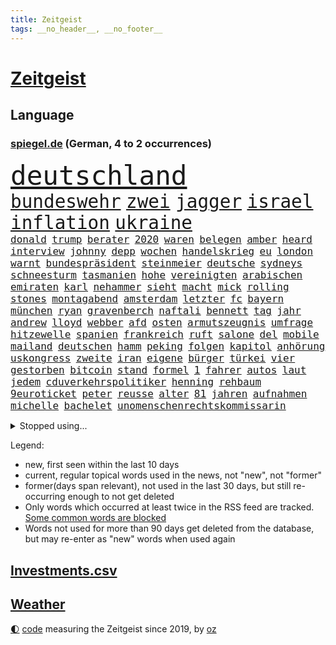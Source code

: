 ```yaml
---
title: Zeitgeist
tags: __no_header__, __no_footer__
---
```


# [Zeitgeist](https://oliz.io/zeitgeist/)

## Language

<h3><a href="https://www.spiegel.de" target="_blank">spiegel.de</a> (German, 4 to 2 occurrences)</h3>
<p style="font-family:monospace">
<span style="font-size:32pt"><a href="news_links.html#deutschland" class="current">deutschland</a></span>
<br>
<span style="font-size:22pt"><a href="news_links.html#bundeswehr" class="current">bundeswehr</a></span>
<span style="font-size:22pt"><a href="news_links.html#zwei" class="current">zwei</a></span>
<span style="font-size:22pt"><a href="news_links.html#jagger" class="current">jagger</a></span>
<span style="font-size:22pt"><a href="news_links.html#israel" class="current">israel</a></span>
<span style="font-size:22pt"><a href="news_links.html#inflation" class="current">inflation</a></span>
<span style="font-size:22pt"><a href="news_links.html#ukraine" class="current">ukraine</a></span>
<br>
<span style="font-size:12pt"><a href="news_links.html#donald" class="current">donald</a></span>
<span style="font-size:12pt"><a href="news_links.html#trump" class="current">trump</a></span>
<span style="font-size:12pt"><a href="news_links.html#berater" class="current">berater</a></span>
<span style="font-size:12pt"><a href="news_links.html#2020" class="current">2020</a></span>
<span style="font-size:12pt"><a href="news_links.html#waren" class="current">waren</a></span>
<span style="font-size:12pt"><a href="news_links.html#belegen" class="current">belegen</a></span>
<span style="font-size:12pt"><a href="news_links.html#amber" class="current">amber</a></span>
<span style="font-size:12pt"><a href="news_links.html#heard" class="current">heard</a></span>
<span style="font-size:12pt"><a href="news_links.html#interview" class="current">interview</a></span>
<span style="font-size:12pt"><a href="news_links.html#johnny" class="current">johnny</a></span>
<span style="font-size:12pt"><a href="news_links.html#depp" class="current">depp</a></span>
<span style="font-size:12pt"><a href="news_links.html#wochen" class="current">wochen</a></span>
<span style="font-size:12pt"><a href="news_links.html#handelskrieg" class="current">handelskrieg</a></span>
<span style="font-size:12pt"><a href="news_links.html#eu" class="current">eu</a></span>
<span style="font-size:12pt"><a href="news_links.html#london" class="current">london</a></span>
<span style="font-size:12pt"><a href="news_links.html#warnt" class="current">warnt</a></span>
<span style="font-size:12pt"><a href="news_links.html#bundespräsident" class="current">bundespräsident</a></span>
<span style="font-size:12pt"><a href="news_links.html#steinmeier" class="current">steinmeier</a></span>
<span style="font-size:12pt"><a href="news_links.html#deutsche" class="current">deutsche</a></span>
<span style="font-size:12pt"><a href="news_links.html#sydneys" class="new">sydneys</a></span>
<span style="font-size:12pt"><a href="news_links.html#schneesturm" class="new">schneesturm</a></span>
<span style="font-size:12pt"><a href="news_links.html#tasmanien" class="new">tasmanien</a></span>
<span style="font-size:12pt"><a href="news_links.html#hohe" class="current">hohe</a></span>
<span style="font-size:12pt"><a href="news_links.html#vereinigten" class="current">vereinigten</a></span>
<span style="font-size:12pt"><a href="news_links.html#arabischen" class="current">arabischen</a></span>
<span style="font-size:12pt"><a href="news_links.html#emiraten" class="current">emiraten</a></span>
<span style="font-size:12pt"><a href="news_links.html#karl" class="current">karl</a></span>
<span style="font-size:12pt"><a href="news_links.html#nehammer" class="current">nehammer</a></span>
<span style="font-size:12pt"><a href="news_links.html#sieht" class="current">sieht</a></span>
<span style="font-size:12pt"><a href="news_links.html#macht" class="current">macht</a></span>
<span style="font-size:12pt"><a href="news_links.html#mick" class="current">mick</a></span>
<span style="font-size:12pt"><a href="news_links.html#rolling" class="current">rolling</a></span>
<span style="font-size:12pt"><a href="news_links.html#stones" class="current">stones</a></span>
<span style="font-size:12pt"><a href="news_links.html#montagabend" class="current">montagabend</a></span>
<span style="font-size:12pt"><a href="news_links.html#amsterdam" class="current">amsterdam</a></span>
<span style="font-size:12pt"><a href="news_links.html#letzter" class="current">letzter</a></span>
<span style="font-size:12pt"><a href="news_links.html#fc" class="current">fc</a></span>
<span style="font-size:12pt"><a href="news_links.html#bayern" class="current">bayern</a></span>
<span style="font-size:12pt"><a href="news_links.html#münchen" class="current">münchen</a></span>
<span style="font-size:12pt"><a href="news_links.html#ryan" class="new">ryan</a></span>
<span style="font-size:12pt"><a href="news_links.html#gravenberch" class="new">gravenberch</a></span>
<span style="font-size:12pt"><a href="news_links.html#naftali" class="current">naftali</a></span>
<span style="font-size:12pt"><a href="news_links.html#bennett" class="current">bennett</a></span>
<span style="font-size:12pt"><a href="news_links.html#tag" class="current">tag</a></span>
<span style="font-size:12pt"><a href="news_links.html#jahr" class="current">jahr</a></span>
<span style="font-size:12pt"><a href="news_links.html#andrew" class="current">andrew</a></span>
<span style="font-size:12pt"><a href="news_links.html#lloyd" class="current">lloyd</a></span>
<span style="font-size:12pt"><a href="news_links.html#webber" class="new">webber</a></span>
<span style="font-size:12pt"><a href="news_links.html#afd" class="current">afd</a></span>
<span style="font-size:12pt"><a href="news_links.html#osten" class="current">osten</a></span>
<span style="font-size:12pt"><a href="news_links.html#armutszeugnis" class="new">armutszeugnis</a></span>
<span style="font-size:12pt"><a href="news_links.html#umfrage" class="current">umfrage</a></span>
<span style="font-size:12pt"><a href="news_links.html#hitzewelle" class="current">hitzewelle</a></span>
<span style="font-size:12pt"><a href="news_links.html#spanien" class="current">spanien</a></span>
<span style="font-size:12pt"><a href="news_links.html#frankreich" class="current">frankreich</a></span>
<span style="font-size:12pt"><a href="news_links.html#ruft" class="current">ruft</a></span>
<span style="font-size:12pt"><a href="news_links.html#salone" class="new">salone</a></span>
<span style="font-size:12pt"><a href="news_links.html#del" class="current">del</a></span>
<span style="font-size:12pt"><a href="news_links.html#mobile" class="current">mobile</a></span>
<span style="font-size:12pt"><a href="news_links.html#mailand" class="current">mailand</a></span>
<span style="font-size:12pt"><a href="news_links.html#deutschen" class="current">deutschen</a></span>
<span style="font-size:12pt"><a href="news_links.html#hamm" class="new">hamm</a></span>
<span style="font-size:12pt"><a href="news_links.html#peking" class="current">peking</a></span>
<span style="font-size:12pt"><a href="news_links.html#folgen" class="current">folgen</a></span>
<span style="font-size:12pt"><a href="news_links.html#kapitol" class="current">kapitol</a></span>
<span style="font-size:12pt"><a href="news_links.html#anhörung" class="current">anhörung</a></span>
<span style="font-size:12pt"><a href="news_links.html#uskongress" class="current">uskongress</a></span>
<span style="font-size:12pt"><a href="news_links.html#zweite" class="current">zweite</a></span>
<span style="font-size:12pt"><a href="news_links.html#iran" class="current">iran</a></span>
<span style="font-size:12pt"><a href="news_links.html#eigene" class="current">eigene</a></span>
<span style="font-size:12pt"><a href="news_links.html#bürger" class="current">bürger</a></span>
<span style="font-size:12pt"><a href="news_links.html#türkei" class="current">türkei</a></span>
<span style="font-size:12pt"><a href="news_links.html#vier" class="current">vier</a></span>
<span style="font-size:12pt"><a href="news_links.html#gestorben" class="current">gestorben</a></span>
<span style="font-size:12pt"><a href="news_links.html#bitcoin" class="current">bitcoin</a></span>
<span style="font-size:12pt"><a href="news_links.html#stand" class="current">stand</a></span>
<span style="font-size:12pt"><a href="news_links.html#formel" class="current">formel</a></span>
<span style="font-size:12pt"><a href="news_links.html#1" class="current">1</a></span>
<span style="font-size:12pt"><a href="news_links.html#fahrer" class="current">fahrer</a></span>
<span style="font-size:12pt"><a href="news_links.html#autos" class="current">autos</a></span>
<span style="font-size:12pt"><a href="news_links.html#laut" class="current">laut</a></span>
<span style="font-size:12pt"><a href="news_links.html#jedem" class="current">jedem</a></span>
<span style="font-size:12pt"><a href="news_links.html#cduverkehrspolitiker" class="new">cduverkehrspolitiker</a></span>
<span style="font-size:12pt"><a href="news_links.html#henning" class="current">henning</a></span>
<span style="font-size:12pt"><a href="news_links.html#rehbaum" class="new">rehbaum</a></span>
<span style="font-size:12pt"><a href="news_links.html#9euroticket" class="current">9euroticket</a></span>
<span style="font-size:12pt"><a href="news_links.html#peter" class="current">peter</a></span>
<span style="font-size:12pt"><a href="news_links.html#reusse" class="new">reusse</a></span>
<span style="font-size:12pt"><a href="news_links.html#alter" class="current">alter</a></span>
<span style="font-size:12pt"><a href="news_links.html#81" class="new">81</a></span>
<span style="font-size:12pt"><a href="news_links.html#jahren" class="current">jahren</a></span>
<span style="font-size:12pt"><a href="news_links.html#aufnahmen" class="current">aufnahmen</a></span>
<span style="font-size:12pt"><a href="news_links.html#michelle" class="current">michelle</a></span>
<span style="font-size:12pt"><a href="news_links.html#bachelet" class="current">bachelet</a></span>
<span style="font-size:12pt"><a href="news_links.html#unomenschenrechtskommissarin" class="current">unomenschenrechtskommissarin</a></span>
</p>
<details>
<summary>Stopped using...</summary>
<p class="former" style="font-size:12pt">
dauer(598) hinweisen(598) turin(598) coronaimpfstoffe(597) masken(597) präsentieren(597) sarscov2(597) unabhängige(597) anne(596) erlitten(596) gewaltig(596) infektionszahlen(596) nationen(596) spdpolitikerin(596) strafen(596) vereinten(596) verschoben(596) anleger(595) ausschreitungen(595) draußen(595) ehemaliger(595) kurzfristig(595) leere(595) mainz(595) niveau(595) priester(595) chelsea(594) facebook(594) freiheit(594) ifoinstitut(594) kurzarbeit(594) seitdem(594) zuge(594) bayerische(593) berichterstattung(593) christoph(593) coronainfektionen(593) ermitteln(593) höchststand(593) juden(593) planeten(593) positionen(593) preisen(593) st(593) verhängte(593) arbeitgeber(592) fokus(592) greifen(592) künftigen(592) usregierung(592) verstöße(592) zurzeit(592) doku(591) dominiert(591) einstigen(591) elektroauto(591) enorm(591) entdeckten(591) entlastet(591) forderung(591) geschäfte(591) kieler(591) muster(591) oberste(591) oktober(591) stolz(591) träumen(591) verschärfen(591) verzicht(591) vorsitzenden(591) abstand(590) branchen(590) gesteht(590) gewissen(590) kita(590) legendären(590) passen(590) räumen(590) schwierigen(590) wirecard(590) amerikaner(589) amnesty(589) angeklagte(589) entscheidend(589) verlierer(589) arbeitnehmer(588) bewährung(588) kindesmissbrauch(588) kultur(588) rapper(588) reul(588) schlag(588) unerwartet(588) unterschiedlich(588) versteckt(588) wütend(588) zuerst(588) üben(588) außenpolitik(587) belarussische(587) coronabeschränkungen(587) freund(587) spekuliert(587) wirtschaftlichen(587) wirtschaftsministerium(587) 125(586) abzug(586) mauer(586) milde(586) pflanzen(586) rutschen(586) springt(586) südafrika(586) trennen(586) veröffentlichte(586) 96(585) berlins(585) kanzleramt(585) radikale(585) warnte(585) yorker(585) amerikanischen(584) bereiten(584) bürgermeisterin(584) debakel(584) erheben(584) europäer(584) starker(584) verkaufen(584) eskalieren(583) anlagen(582) atem(582) durchgesetzt(582) erneuten(582) konjunktur(582) medienbericht(582) wurzeln(582) beklagt(581) bewährungsstrafe(581) inszeniert(581) mitarbeitern(581) unterstützer(581) angriffe(580) franziskus(580) klären(580) zerstören(580) erschienen(579) 10(578) rollen(578) stiegen(578) uefa(578) holocaust(577) jahrestag(577) lernt(577) matthias(577) vermeintlichen(577) eben(576) erlebte(576) freunde(576) gedanken(575) nachfrage(574) tragödie(574) fortschritte(573) baut(570) erfolgreichsten(570) hohem(570) kooperation(570) parallelen(570) springen(570) uni(570) landesweit(569) bürgerinnen(568) ostsee(568) präsidentenwahl(568) s(568) aufhalten(567) bezeichnete(567) frisch(567) gegnern(567) griechischen(567) klimaziele(567) verantwortung(567) moschee(565) fußballem(563) kräfte(563) präsenz(561) vorwürfen(561) intensivstation(560) abermals(559) insolvenz(559) katja(559) erforscht(557) gastronomie(557) türen(557) wiedergewählt(551) tuchel(548) annäherung(547) präsidentschaft(547) herausforderungen(545) startup(545) wasserstoff(541) eingeschaltet(540) engen(537) farbe(536) karlsruhe(536) härtere(534) versammelt(532) offener(529) marine(525) explodiert(519) rekorde(517) ereignet(505) kuba(502) enthält(500) rasche(494) infos(489) medizinischen(489) iv(488) konfrontation(482) sondersitzung(481) singen(478) gaspipeline(477) gezielt(475) ostdeutsche(472) infrastruktur(471) unionsfraktion(470) unwahrscheinlich(470) bekannter(468) stromnetz(463) notstand(448) hilferuf(444) bürgerrechtler(443) universitäten(441) stimmenfang(437) gekippt(435) redaktion(434) gregor(431) doppelte(430) zusammengebrochen(423) reformieren(422) schenkt(420) gebeten(415) scharfen(411) joseph(409) kanadischen(402) kubicki(402) werte(398) statistik(395) interessen(391) wütenden(389) institute(383) potsdamer(376) grünes(375) laster(357) akzeptieren(356) organisierten(346) unterbinden(345) raste(339) warb(339) flüchtet(338) lee(337) lebensmitteln(336) kündigten(331) versichert(330) getrieben(329) ewigkeit(327) azubis(325) erhebung(322) warnungen(321) rechtens(316) rekordwert(315) geldwäsche(314) 1994(309) wandte(309) geldstrafen(305) spende(305) kleinkinder(303) ahrtal(298) maurer(298) zutritt(295) kapitolsturm(290) dämpfen(289) dörfer(288) rückendeckung(288) immobilienmarkt(285) parlaments(284) japans(283) carrie(281) ersetzt(281) jahrzehnt(281) angemeldet(280) bemerkbar(280) ali(279) fatalen(278) 69(276) löschen(276) binden(274) human(274) moderner(273) stürmen(271) ussoldaten(268) logistik(266) bombe(264) mike(264) liebsten(263) momente(259) prangert(259) hilfsorganisationen(258) irritiert(257) ausgeschöpft(256) längsten(255) hawaii(254) illegaler(254) gehälter(253) preiserhöhungen(253) reisten(253) a3(252) pauli(252) staatsanwältin(249) minderheiten(247) offene(247) ostdeutschen(246) bitcoins(241) exklusiven(241) anton(239) radikalen(239) söders(239) kremlsprecher(238) mutmaßliches(238) zündeten(237) demo(236) genesung(233) bedauert(231) gezielte(231) annulliert(230) virtuellen(230) genügt(229) grünenpolitiker(229) inhaftierte(229) klägerin(229) kindesmissbrauchs(227) presseschau(227) mächtig(225) hofreiter(224) realen(224) rwe(224) siebenmal(223) morde(222) spezielle(220) umstellung(220) berufen(219) erzeugerpreise(219) saal(219) schmuggel(219) aue(218) messenger(218) volksverhetzung(218) aktivitäten(216) leise(216) beantwortet(213) 74(211) gewaltsamer(211) benutzt(208) gap(207) zufällig(207) feiertag(206) verblüffend(206) materialien(205) soziologe(205) lockt(204) renaissance(204) zoos(204) engere(201) bas(200) bärbel(200) reichten(200) döpfner(199) gletscher(199) bevorstehenden(196) mehrmals(196) ausgeben(195) dienstleister(193) wärme(193) eindringlichen(192) kriminalität(192) mohamed(192) schusswaffen(192) schmuck(190) unbegründet(190) steuereinnahmen(189) nutzung(188) tottenham(188) fabian(187) gewaltsamen(187) geringer(186) gefährlichste(185) sportlichen(184) aggression(183) beteiligte(183) blauen(183) buhlen(183) geschmack(183) winfried(183) bundesfinanzminister(182) vorgesetzte(182) zerocovidpolitik(182) bundesparteitag(180) historischer(180) kiews(180) plattformen(180) museen(179) überraschenden(179) gräueltaten(177) quält(177) blumen(176) vollsperrung(176) vietnam(175) rekordsumme(174) salman(172) schwein(172) coronaproteste(171) frieren(171) geboostert(171) waffenruhe(171) angekündigte(170) american(169) befragten(169) kontakten(169) podest(169) beschossen(168) kretschmann(168) landeten(168) angeht(167) mitleid(167) thesen(167) dunja(166) fdpverkehrsminister(166) kollegin(166) gedenktag(165) hässliche(165) nordische(165) erwiesen(164) tatwaffe(164) fußballweltverband(163) stausee(163) verrat(163) dmytro(162) sotheby's(162) windräder(162) klaas(161) spielzeit(161) marius(160) tschentscher(158) parallelwelt(156) genießen(155) mediatorin(155) roethe(155) senden(155) revision(154) wiegen(154) bafög(153) kader(153) bronze(150) führungsriege(150) traditionellen(150) fangen(148) millionenbetrag(148) traurige(148) genehmigt(147) 140(146) jüngst(145) weltbekannt(145) helen(144) kumpel(144) ersparnisse(143) lord(143) tennislegende(143) beweis(142) erfand(142) erfolgte(142) fossil(142) hinzu(142) kannten(142) systematisch(142) wegfallen(142) beschleunigen(140) kern(140) passierte(140) abgeholt(138) abtransport(138) verschwinden(138) auszugeben(137) play(137) unterstützte(137) kunstmarkt(135) auktionshaus(134) ausgebreitet(134) heiligen(134) weitreichend(134) peilt(133) versöhnt(133) wild(133) usfirmen(132) handelsabkommen(131) bridge(130) lörrach(130) verabreden(130) wettkampf(128) abgefahren(127) jr(127) stephan(127) flugzeugträger(126) gefeierten(126) heuert(126) japaner(126) erreichten(125) görlitz(125) luftangriffe(125) protestierenden(124) weltranglistenersten(124) entfalten(123) überwachungskameras(122) elden(120) hinab(120) igor(120) wiederum(120) zaudern(120) bestürzt(119) kambodscha(119) krimineller(118) luftangriff(118) offenbaren(118) operation(118) abgerissen(117) ausraster(117) fake(117) häftlingen(117) cowboys(116) dominierten(116) einheit(116) lucaapp(116) verdanken(115) 49(114) baldigen(113) fisch(112) hongkongs(112) memoiren(112) motivierte(112) weltkriegs(112) aneinander(111) sofortige(111) zehntausenden(109) haustiere(108) kampfflugzeuge(108) idaroberstein(107) billige(106) geringe(106) vergab(106) 350(105) abschaffung(105) ai(105) macher(105) mekong(105) ruhen(105) runter(105) young(105) beriet(104) elektronische(104) horror(104) preissprünge(104) unterbrechen(104) verwundete(104) 62(103) barrier(103) reef(103) stellungnahme(103) teslafabrik(103) unbewaffnete(103) westens(103) zahlungssystem(103) gesichtserkennung(102) niederlegen(102) barbara(101) fraglich(101) pausen(100) peace(100) ruinen(100) staatskanzlei(100) kusel(99) verspätungen(99) funktionäre(98) nordseeküste(98) oppositionellen(96) eingelegt(95) elektronischen(95) usamerikanerin(95) verarbeitet(95) ansprache(94) jacht(94) vereine(94) eingesammelt(93) schuster(93) sortiment(93) bauch(92) einsam(92) saudiarabiens(92) verpuffen(92) mac(91) machbar(91) videoschalte(91) ausfällt(90) ausgenutzt(90) ei(90) fillon(90) jener(90) lebende(90) leuten(90) marokko(90) müllerwesternhagen(90) wilhelmshaven(90) champsélysées(89) kiesewetter(89) roderich(89) spdchef(89) wesentlich(89) 19jährige(88) begleiten(88) cas(88) erliegen(88) fluss(88) insidern(88) luxusauto(88) milieu(88) ruht(88) samt(88) sportgerichtshof(88) diskriminierend(87) geplanter(87) keir(87) kisten(87) koalas(87) labourchef(87) mayer(87) starmer(87) verbrachte(87) durchlöchert(86) erwürgt(86) rechtsextremist(86) zugenommen(86) erfolgreicher(85) fluggast(85) gestarteten(85) alarmismus(84) angestoßen(84) besaß(84) betreiben(84) co₂abgabe(84) first(84) freundschaft(84) hitlers(84) year(84) abrechnung(83) grundwasser(83) harrte(83) russischorthodoxen(83) umgebung(83) veruntreuung(83) beliefert(82) clearview(82) gebiete(82) mittagspause(82) 52jähriger(81) deborah(81) gebauer(81) gebäudes(81) muslim(81) virtual(81) überarbeitet(81) argumentation(80) erkrankten(80) nass(80) beruhigt(79) cumexskandal(79) eingenommen(79) eminem(79) lebe(79) ostfriesischen(79) talfahrt(79) abgewendet(78) adler(78) oberpfalz(78) scham(78) sensationelle(78) weitem(78) 170(76) applaus(76) erfolglosen(76) unsicher(76) überwiegt(76) angelegten(75) bevorstehende(75) blume(75) bundesbehörden(75) csugeneralsekretär(75) inakzeptable(75) offizieller(75) plätzen(75) anlässlich(74) argumentieren(74) aussetzung(74) außergewöhnliche(74) bp(74) eintritt(74) friedhof(74) irrsinn(74) regionalwahl(74) uralte(74) widmen(74) kriegsverbrechen(73) normaler(73) traditionsklub(73) vereinslegende(73) verfolgungsjagd(73) zuwiderhandlung(73) zäsur(73) bomben(72) group(72) kleben(72) knöllchen(72) polizeiwagen(72) binnenflüchtlinge(71) empfang(71) geweint(71) aggressors(70) arbeitsbedingungen(70) bombenanschlag(70) kinderpsychiater(69) premierleagueklub(69) einzigartigen(68) herkunft(68) kran(68) ansteuern(67) aufzubrechen(67) besitzern(67) bussen(67) eigentor(67) einkauf(67) lindners(67) trier(67) kremltruppen(66) nachtleben(66) tyson(66) ausfällen(65) einreiseverbot(65) grassiert(65) rapide(65) sberbank(65) ukraineflüchtlinge(65) bezug(64) künstlerinnen(64) söhne(64) verschlechterte(64) boxer(63) darstellungen(63) europatochter(63) evakuierungen(63) luxushotels(63) ortsbesuch(63) saisonende(63) sberbanktochter(63) beschießen(62) blutigen(62) exprofi(62) internetzensur(62) koordination(62) landung(62) militärexperte(62) patrick(62) bonuszahlungen(61) brutalität(61) einschränkung(61) kampfhubschrauber(61) mittleren(61) saporischschja(61) cherson(60) feuerpause(60) nikolaj(60) selenska(60) anfänge(59) fluchtkorridore(59) flüchten(59) großvater(59) ukrainehilfe(59) ultras(59) villen(59) einberufen(58) formel1fahrer(58) glaube(58) lodern(58) sachverständige(58) co₂ausstoß(57) koordinator(57) lohnpreisspirale(57) optisch(57) wäldern(57) zellen(57) zerocovidstrategie(57) 39(56) ignorieren(56) lecker(56) olga(56) schul(56) staatspropaganda(56) arche(55) blogger(55) eilig(55) kiffen(55) konsortium(55) menschlicher(55) satte(55) tschechiens(55) bankkonto(54) besatzer(54) dgbvorsitzende(54) einsamen(54) halbiert(54) kéré(54) slowenien(54) westukraine(54) auszugehen(53) kunstsammlung(53) potter(53) zentralrat(53) clankriminalität(52) kapitulation(52) krefeld(52) spart(52) talent(52) verstimmungen(52) antwerpen(51) beigesetzt(51) betreuen(51) dmitrij(51) fiala(51) flüssiggasterminals(51) interner(51) luxusvillen(51) petr(51) roll(51) braunschweig(50) bunker(50) cockpit(50) 2003(49) astronaut(49) ball(49) fang(49) unsicherheit(49) 177(48) aufkommt(48) madness(48) anwohnern(47) louis(47) 48(46) illusionen(46) itbranche(46) nachhaltigen(46) putinversteher(46) schiedsgericht(46) schulsystem(46) angeschlagene(45) bewegte(45) mordkommission(45) viertelmillion(45) zuschüsse(45) al(44) arbeitslosigkeit(44) beerdigen(44) bereut(44) bundesrechnungshof(44) erleichterung(44) feldenkirchen(44) françois(44) geheimdienstler(44) geist(44) jemenitische(44) leeres(44) sanktionsliste(44) behutsam(43) erfasste(43) evakuierungsmission(43) jurij(43) kreuz(43) siebzigerjahre(43) sowjetischen(43) zweifelhafte(43) auslöser(42) boxen(42) dissertation(42) hochrechnungen(42) jamal(42) khashoggi(42) konkret(42) putinvertrauten(42) tötungsdelikt(42) 47(41) doktorarbeit(41) fdpministerin(41) flüssiges(41) huber(41) konjunktureinbruch(41) volkswirtschaft(41) welch(41) westphal(41) aufgebracht(40) besseres(40) brooks(40) ehrenmal(40) kompetenz(40) ostukrainische(40) streifen(40) tochterfirmen(40) utah(40) buschland(39) earth(39) mandat(39) schießerei(39) traumatisiert(39) tschernihiw(39) wahllos(39) beigelegt(38) germania(38) infektionslage(38) lebenslauf(38) rica(38) tarifstreit(38) aufbegehren(37) eingekesselten(37) eupläne(37) gewalttaten(37) kompromissvorschlag(37) transmenschen(37) banker(36) belegschaft(36) darsteller(36) enges(36) globalisierung(36) hector(36) attraktiv(35) fücks(35) gil(35) nebensache(35) ofarim(35) rajapaksa(35) titelkampf(35) veranstaltet(35) flüssigerdgasterminals(34) francois(34) klos(34) mathieu(34) pfiffen(34) poel(34) wetterexperten(34) afrikaner(33) gesundheitsbehörden(33) morden(33) mordverdachts(33) ngo(33) schönen(33) beliebtesten(32) sechsstellige(32) autohersteller(31) bergsteiger(31) knopfdruck(31) menschenhandel(31) millionenschwere(31) oleh(31) staatsballett(31) videocall(31) vierstellige(31) anschuldigungen(30) besetzen(30) gestaltete(30) rezepte(30) weiblichen(30) würdigung(30) zahnarzt(30) besserer(29) fernseher(29) fsv(29) joker(28) mars(28) schlechtem(28) titanic(28) unbekannt(28) vergewaltigungen(28) drittstaaten(27) normalisiert(27) arminias(26) cameron(26) funkspruch(26) geschädigt(26) palästinensern(26) predigt(26) rüstungsindustrie(26) täglichen(26) ukrainebesuch(26) wels(26) ausgeräumt(25) eisbären(25) gaseta(25) hergestellten(25) kopfverletzung(25) nowaja(25) vorzulegen(25) feiertage(24) heiß(24) kriegsverletzte(24) routen(24) tonnenschwerer(24) enkel(23) gekürzt(23) mannheim(23) muslimen(23) siebthöchsten(23) witze(23) zubereiten(23) bernabéu(22) ecuadorianischen(22) grandioses(22) gäbe(22) kantersieg(22) konstantin(22) kuhle(22) marktmanipulation(22) pc(22) söhnen(22) wahre(22) aktionären(21) ausgangssperren(21) besonderheit(21) fahrgastverband(21) fragwürdige(21) leerstelle(21) usrapper(21) aufeinander(20) hermann(20) mitbesitzer(20) onlineschule(20) verstehe(20) boomt(19) exfraktionschef(19) rechtsaußen(19) verhängnis(19) delegierten(18) horizont(18) industriestaaten(18) kippt(18) tanker(18) verliefen(18) ökologisch(18) antrieb(17) asowregiment(17) gasausstieg(17) grizzlies(17) memphis(17) gehör(16) machine(16) simulieren(16) 4500(15) amtsgericht(15) lukrative(15) regionalpräsident(15) taz(15) wahlkampfendspurt(15) zehnten(15) ifoinstituts(14) meistertitel(14) panzerhaubitze(14) abgeschrieben(13) bespitzelung(13) delikte(13) gaslieferstopp(13) kishida(13) königliche(13) raf(13) wohnhäusern(13) ewigen(12) lehre(12) olympiastadion(12) trüben(12) atlas(11) fein(11) wahlkampfveranstaltung(11) weitreichender(11)
</p>
</details>
<p>Legend:
<ul>
<li><span class="new">new</span>, first seen within the last 10 days</li>
<li><span class="current">current</span>, regular topical words used in the news, not "new", not "former"</li>
<li><span class="former">former(days span relevant)</span>, not used in the last 30 days, but still re-occurring enough to not get deleted</li>
<li>Only words which occurred at least twice in the RSS feed are tracked. <a href="language/filters.py">Some common words are blocked</a></li>
<li>Words not used for more than 90 days get deleted from the database, but may re-enter as "new" words when used again</li>
</ul>
</p>

## [Investments](investments.html)[.csv](investments.csv)

## [Weather](weather.html)

<footer>
<a href="javascript:toggleTheme()" class="nav">🌓</a>
<a href="https://github.com/ooz/zeitgeist">code</a> measuring the Zeitgeist since 2019, by <a href="https://oliz.io">oz</a>
</footer>
